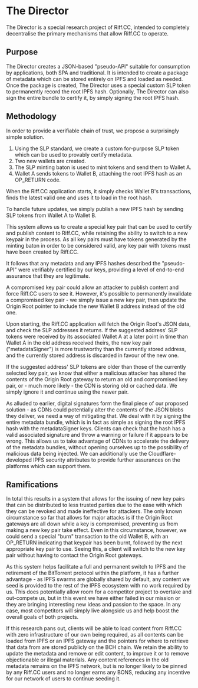 # The Director
 The Director is a special research project of Riff.CC, intended to completely decentralise the primary mechanisms that
 allow Riff.CC to operate.

## Purpose
 The Director creates a JSON-based "pseudo-API" suitable for consumption by applications, both SPA and traditional.
 It is intended to create a package of metadata which can be stored entirely on IPFS and loaded as needed.
 Once the package is created, The Director uses a special custom SLP token to permanently record the root IPFS hash.
 Optionally, The Director can also sign the entire bundle to certify it, by simply signing the root IPFS hash.

## Methodology
 In order to provide a verifiable chain of trust, we propose a surprisingly simple solution.

 1. Using the SLP standard, we create a custom for-purpose SLP token which can be used to provably certify metadata.
 2. Two new wallets are created.
 3. The SLP minting baton is used to mint tokens and send them to Wallet A.
 4. Wallet A sends tokens to Wallet B, attaching the root IPFS hash as an OP_RETURN code.

 When the Riff.CC application starts, it simply checks Wallet B's transactions, finds the latest valid one
 and uses it to load in the root hash.

 To handle future updates, we simply publish a new IPFS hash by sending SLP tokens from Wallet A to Wallet B.

 This system allows us to create a special key pair that can be used to certify and publish content to Riff.CC,
 while retaining the ability to switch to a new keypair in the process. As all key pairs must have tokens generated
 by the minting baton in order to be considered valid, any key pair with tokens must have been created by Riff.CC.

 It follows that any metadata and any IPFS hashes described the "pseudo-API" were verifiably certified by our keys,
 providing a level of end-to-end assurance that they are legitimate.

 A compromised key pair could allow an attacker to publish content and force Riff.CC users to see it.
 However, it's possible to permanently invalidate a compromised key pair - we simply issue a new key pair, then update
 the Origin Root pointer to include the new Wallet B address instead of the old one.

 Upon starting, the Riff.CC application will fetch the Origin Root's JSON data, and check the SLP addresses
 it returns. If the suggested address' SLP tokens were received by its associated Wallet A at a later point in time
 than Wallet A in the old address received theirs, the new key pair ("metadataSigner") is more trustworthy than the
 currently stored address, and the currently stored address is discarded in favour of the new one.

 If the suggested address' SLP tokens are older than those of the currently selected key pair, we know that either a
 malicious attacker has altered the contents of the Origin Root gateway to return an old and compromised key pair,
 or - much more likely - the CDN is storing old or cached data. We simply ignore it and continue using the newer pair.

 As alluded to earlier, digital signatures form the final piece of our proposed solution - as CDNs could potentially
 alter the contents of the JSON blobs they deliver, we need a way of mitigating that. We deal with it by signing the
 entire metadata bundle, which is in fact as simple as signing the root IPFS hash with the metadataSigner keys. Clients
 can check that the hash has a valid associated signature and throw a warning or failure if it appears to be wrong. This
 allows us to take advantage of CDNs to accelerate the delivery of the metadata bundles, without opening ourselves up to
 the possibility of malicious data being injected. We can additionally use the Cloudflare-developed IPFS security
 attributes to provide further assurances on the platforms which can support them.

## Ramifications
 In total this results in a system that allows for the issuing of new key pairs that can be distributed to less trusted
 parties due to the ease with which they can be revoked and made ineffective for attackers. The only known circumstance
 so far that allows for major attacks is if the Origin Root gateways are all down while a key is compromised,
 preventing us from making a new key pair take effect. Even in this circumstance, however, we could send a special
 "burn" transaction to the old Wallet B, with an OP_RETURN indicating that keypair has been burnt, followed by the
 next appropriate key pair to use. Seeing this, a client will switch to the new key pair without having to contact the
 Origin Root gateways.

 As this system helps facilitate a full and permanent switch to IPFS and the retirement of the BitTorrent protocol
 within the platform, it has a further advantage - as IPFS swarms are globally shared by default, any content we seed
 is provided to the rest of the IPFS ecosystem with no work required by us. This does potentially allow room for a
 competitor project to overtake and out-compete us, but in this event we have either failed in our mission or they are
 bringing interesting new ideas and passion to the space. In any case, most competitors will simply live alongside us
 and help boost the overall goals of both projects.
 
 If this research pans out, clients will be able to load content from Riff.CC with zero infrastructure of our own being
 required, as all contents can be loaded from IPFS or an IPFS gateway and the pointers for where to retrieve that data
 from are stored publicly on the BCH chain. We retain the ability to update the metadata and remove or edit content, to
 improve it or to remove objectionable or illegal materials. Any content references in the old metadata remains on the
 IPFS network, but is no longer likely to be pinned by any Riff.CC users and no longer earns any BONS, reducing any
 incentive for our network of users to continue seeding it.